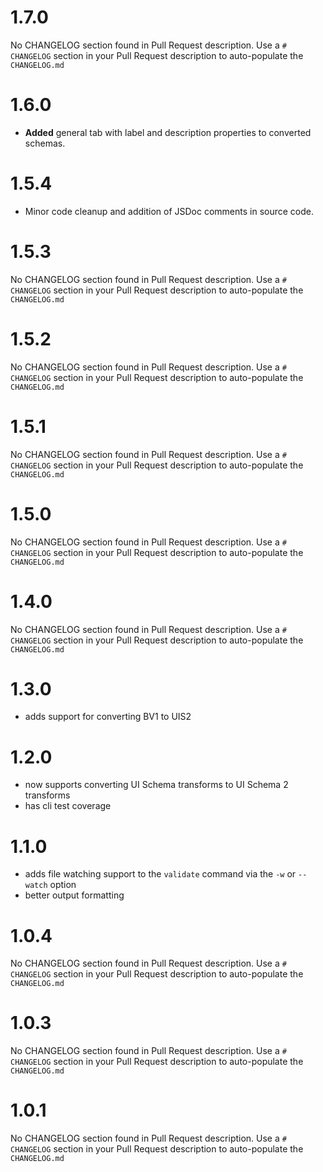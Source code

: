 # 1.7.0
No CHANGELOG section found in Pull Request description.
Use a `# CHANGELOG` section in your Pull Request description to auto-populate the `CHANGELOG.md`

# 1.6.0

* **Added** general tab with label and description properties to converted schemas.

# 1.5.4

* Minor code cleanup and addition of JSDoc comments in source code.

# 1.5.3
No CHANGELOG section found in Pull Request description.
Use a `# CHANGELOG` section in your Pull Request description to auto-populate the `CHANGELOG.md`

# 1.5.2
No CHANGELOG section found in Pull Request description.
Use a `# CHANGELOG` section in your Pull Request description to auto-populate the `CHANGELOG.md`

# 1.5.1
No CHANGELOG section found in Pull Request description.
Use a `# CHANGELOG` section in your Pull Request description to auto-populate the `CHANGELOG.md`

# 1.5.0
No CHANGELOG section found in Pull Request description.
Use a `# CHANGELOG` section in your Pull Request description to auto-populate the `CHANGELOG.md`

# 1.4.0
No CHANGELOG section found in Pull Request description.
Use a `# CHANGELOG` section in your Pull Request description to auto-populate the `CHANGELOG.md`

# 1.3.0
- adds support for converting BV1 to UIS2

# 1.2.0
- now supports converting UI Schema transforms to UI Schema 2 transforms
- has cli test coverage

# 1.1.0
- adds file watching support to the `validate` command via the `-w` or `--watch` option
- better output formatting

# 1.0.4
No CHANGELOG section found in Pull Request description.
Use a `# CHANGELOG` section in your Pull Request description to auto-populate the `CHANGELOG.md`

# 1.0.3
No CHANGELOG section found in Pull Request description.
Use a `# CHANGELOG` section in your Pull Request description to auto-populate the `CHANGELOG.md`

# 1.0.1
No CHANGELOG section found in Pull Request description.
Use a `# CHANGELOG` section in your Pull Request description to auto-populate the `CHANGELOG.md`

